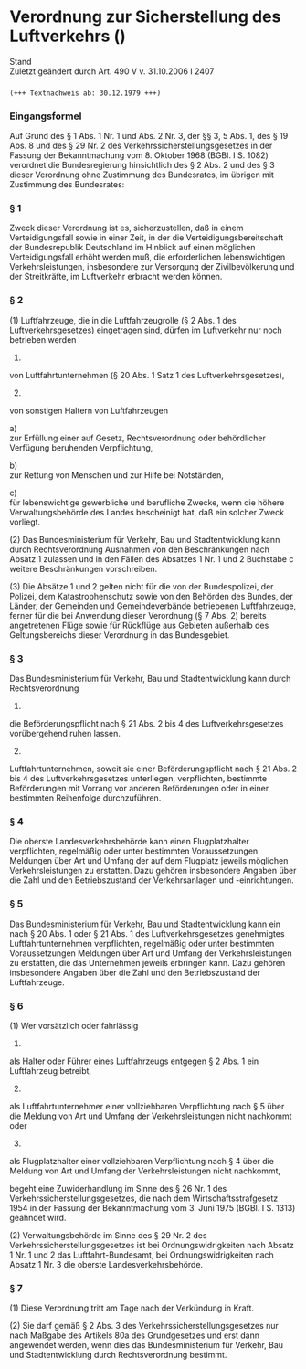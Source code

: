 Verordnung zur Sicherstellung des Luftverkehrs ()
=================================================

Stand  
Zuletzt geändert durch Art. 490 V v. 31.10.2006 I 2407

### 

```
(+++ Textnachweis ab: 30.12.1979 +++)
```

### Eingangsformel

Auf Grund des § 1 Abs. 1 Nr. 1 und Abs. 2 Nr. 3, der §§ 3, 5 Abs. 1, des § 19 Abs. 8 und des § 29 Nr. 2 des Verkehrssicherstellungsgesetzes in der Fassung der Bekanntmachung vom 8. Oktober 1968 (BGBl. I S. 1082) verordnet die Bundesregierung hinsichtlich des § 2 Abs. 2 und des § 3 dieser Verordnung ohne Zustimmung des Bundesrates, im übrigen mit Zustimmung des Bundesrates:

### § 1

Zweck dieser Verordnung ist es, sicherzustellen, daß in einem Verteidigungsfall sowie in einer Zeit, in der die Verteidigungsbereitschaft der Bundesrepublik Deutschland im Hinblick auf einen möglichen Verteidigungsfall erhöht werden muß, die erforderlichen lebenswichtigen Verkehrsleistungen, insbesondere zur Versorgung der Zivilbevölkerung und der Streitkräfte, im Luftverkehr erbracht werden können.

### § 2

(1) Luftfahrzeuge, die in die Luftfahrzeugrolle (§ 2 Abs. 1 des Luftverkehrsgesetzes) eingetragen sind, dürfen im Luftverkehr nur noch betrieben werden

1.  
von Luftfahrtunternehmen (§ 20 Abs. 1 Satz 1 des Luftverkehrsgesetzes),

2.  
von sonstigen Haltern von Luftfahrzeugen

a)  
zur Erfüllung einer auf Gesetz, Rechtsverordnung oder behördlicher Verfügung beruhenden Verpflichtung,

b)  
zur Rettung von Menschen und zur Hilfe bei Notständen,

c)  
für lebenswichtige gewerbliche und berufliche Zwecke, wenn die höhere Verwaltungsbehörde des Landes bescheinigt hat, daß ein solcher Zweck vorliegt.

(2) Das Bundesministerium für Verkehr, Bau und Stadtentwicklung kann durch Rechtsverordnung Ausnahmen von den Beschränkungen nach Absatz 1 zulassen und in den Fällen des Absatzes 1 Nr. 1 und 2 Buchstabe c weitere Beschränkungen vorschreiben.

(3) Die Absätze 1 und 2 gelten nicht für die von der Bundespolizei, der Polizei, dem Katastrophenschutz sowie von den Behörden des Bundes, der Länder, der Gemeinden und Gemeindeverbände betriebenen Luftfahrzeuge, ferner für die bei Anwendung dieser Verordnung (§ 7 Abs. 2) bereits angetretenen Flüge sowie für Rückflüge aus Gebieten außerhalb des Geltungsbereichs dieser Verordnung in das Bundesgebiet.

### § 3

Das Bundesministerium für Verkehr, Bau und Stadtentwicklung kann durch Rechtsverordnung

1.  
die Beförderungspflicht nach § 21 Abs. 2 bis 4 des Luftverkehrsgesetzes vorübergehend ruhen lassen.

2.  
Luftfahrtunternehmen, soweit sie einer Beförderungspflicht nach § 21 Abs. 2 bis 4 des Luftverkehrsgesetzes unterliegen, verpflichten, bestimmte Beförderungen mit Vorrang vor anderen Beförderungen oder in einer bestimmten Reihenfolge durchzuführen.

### § 4

Die oberste Landesverkehrsbehörde kann einen Flugplatzhalter verpflichten, regelmäßig oder unter bestimmten Voraussetzungen Meldungen über Art und Umfang der auf dem Flugplatz jeweils möglichen Verkehrsleistungen zu erstatten. Dazu gehören insbesondere Angaben über die Zahl und den Betriebszustand der Verkehrsanlagen und -einrichtungen.

### § 5

Das Bundesministerium für Verkehr, Bau und Stadtentwicklung kann ein nach § 20 Abs. 1 oder § 21 Abs. 1 des Luftverkehrsgesetzes genehmigtes Luftfahrtunternehmen verpflichten, regelmäßig oder unter bestimmten Voraussetzungen Meldungen über Art und Umfang der Verkehrsleistungen zu erstatten, die das Unternehmen jeweils erbringen kann. Dazu gehören insbesondere Angaben über die Zahl und den Betriebszustand der Luftfahrzeuge.

### § 6

(1) Wer vorsätzlich oder fahrlässig

1.  
als Halter oder Führer eines Luftfahrzeugs entgegen § 2 Abs. 1 ein Luftfahrzeug betreibt,

2.  
als Luftfahrtunternehmer einer vollziehbaren Verpflichtung nach § 5 über die Meldung von Art und Umfang der Verkehrsleistungen nicht nachkommt oder

3.  
als Flugplatzhalter einer vollziehbaren Verpflichtung nach § 4 über die Meldung von Art und Umfang der Verkehrsleistungen nicht nachkommt,

begeht eine Zuwiderhandlung im Sinne des § 26 Nr. 1 des Verkehrssicherstellungsgesetzes, die nach dem Wirtschaftsstrafgesetz 1954 in der Fassung der Bekanntmachung vom 3. Juni 1975 (BGBl. I S. 1313) geahndet wird.

(2) Verwaltungsbehörde im Sinne des § 29 Nr. 2 des Verkehrssicherstellungsgesetzes ist bei Ordnungswidrigkeiten nach Absatz 1 Nr. 1 und 2 das Luftfahrt-Bundesamt, bei Ordnungswidrigkeiten nach Absatz 1 Nr. 3 die oberste Landesverkehrsbehörde.

### § 7

(1) Diese Verordnung tritt am Tage nach der Verkündung in Kraft.

(2) Sie darf gemäß § 2 Abs. 3 des Verkehrssicherstellungsgesetzes nur nach Maßgabe des Artikels 80a des Grundgesetzes und erst dann angewendet werden, wenn dies das Bundesministerium für Verkehr, Bau und Stadtentwicklung durch Rechtsverordnung bestimmt.
